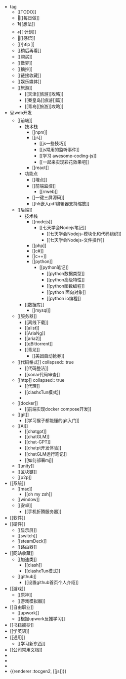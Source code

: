 - tag
	- [[TODO]]
	- 🦵[[每日做]]
	- 🎙[[想法]]
	- ✊[[ 计划]]
	- 🧠[[感悟]]
	- [[小tip ]]
	- [[稍后再看]]
	- [[购买]]
	- [[做梦]]
	- [[摘抄]]
	- [[链接收藏]]
	- [[娱乐媒体]]
	- [[旅游]]
		- [[天津[[旅游]]攻略]]
		- [[秦皇岛[[旅游]]篇]]
		- [[青岛[[旅游]]攻略]]
- 💻web开发
	- [[前端]]
		- 技术栈
			- [[npm]]
			- [[js]]
				- [[js一些技巧]]
				- [[js常用的监听事件]]
				- [[学习 awesome-coding-js]]
				- [[一起来实现彩花效果吧]]
			- [[react]]
		- 功能点
			- [[埋点]]
			- [[前端监控]]
				- [[rrweb]]
			- [[一键三屏源码]]
			- [[h5嵌入pdf编辑器支持缩放]]
	- [[后端]]
		- 技术栈
			- [[nodejs]]
				- [[七天学会Nodejs笔记]]
					- [[七天学会Nodejs-模块化和代码组织]]
					- [[七天学会Nodejs-文件操作]]
			- [[php]]
			- [[c#]]
			- [[c++]]
			- [[python]]
				- [[python笔记]]
					- [[python数据类型]]
					- [[python高级特性]]
					- [[python函数编程]]
					- [[python 面向对象]]
					- [[python io编程]]
		- [[数据库]]
			- [[mysql]]
	- [[服务器]]
		- [[离线下载]]
		- [[alist]]
		- [[AriaNg]]
		- [[aria2]]
		- [[qBittorrent]]
		- [[青龙]]
			- [[美团自动抢券]]
	- [[代码格式]]
	  collapsed:: true
		- [[代码整洁]]
		- [[sonar代码审查]]
	- [[http]]
	  collapsed:: true
		- [[代理]]
		- [[clashxTun模式]]
		-
	- [[docker]]
		- [[前端实现docker compose开发]]
	- [[git]]
		- [[学习猴子都能懂的git入门]]
	- [[AI]]
		- [[chatgpt]]
		- [[chatGLM]]
		- [[chat-GPT]]
		- [[chatpt开发体验]]
		- [[chatGLM运行笔记]]
		- [[如何部署mj]]
	- [[unity]]
	- [[区块链]]
	- [[p2p]]
- [[系统]]
	- [[mac]]
		- [[oh my zsh]]
	- [[window]]
	- [[安卓]]
		- [[手机折腾服务器]]
- [[软件]]
- [[硬件]]
	- [[显示屏]]
	- [[switch]]
	- [[steamDeck]]
	- [[路由器]]
- [[网站收藏]]
	- [[加速类]]
		- [[clash]]
		- [[clashxTun模式]]
	- [[github]]
		- [[设置github首页个人介绍]]
- [[游戏]]
	- [[原神]]
	- [[游戏模拟器]]
- [[自由职业]]
	- [[upwork]]
	- [[根据upwork反推学习]]
- [[书籍摘抄]]
- [[学英语]]
- [[通用]]
	- [[学习新东西]]
- [[公司常用文档]]
-
-
-
- {{renderer :tocgen2, [[js]]}}